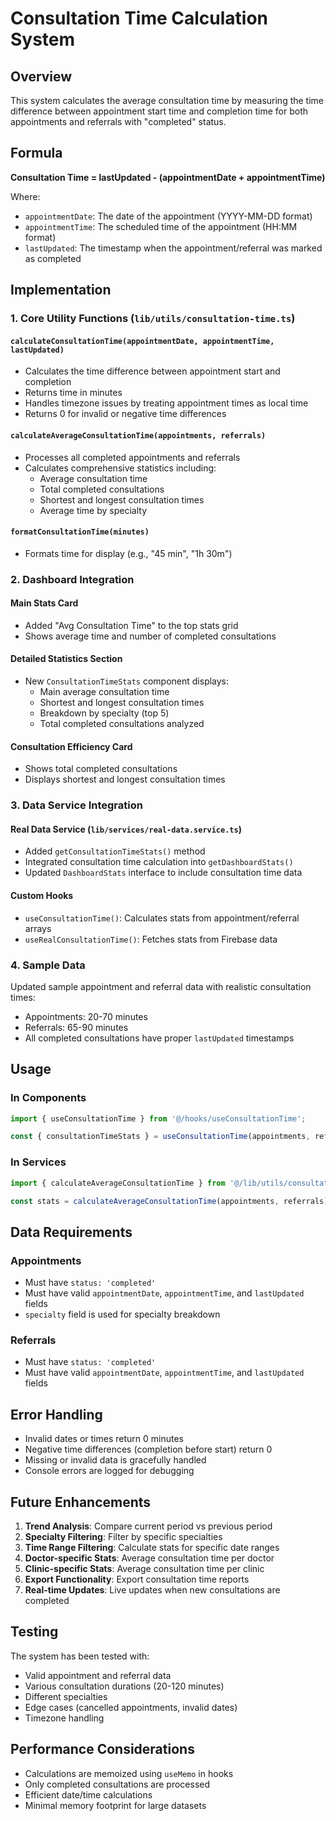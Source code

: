 # Consultation Time Calculation System

## Overview

This system calculates the average consultation time by measuring the time difference between appointment start time and completion time for both appointments and referrals with "completed" status.

## Formula

**Consultation Time = lastUpdated - (appointmentDate + appointmentTime)**

Where:
- `appointmentDate`: The date of the appointment (YYYY-MM-DD format)
- `appointmentTime`: The scheduled time of the appointment (HH:MM format)
- `lastUpdated`: The timestamp when the appointment/referral was marked as completed

## Implementation

### 1. Core Utility Functions (`lib/utils/consultation-time.ts`)

#### `calculateConsultationTime(appointmentDate, appointmentTime, lastUpdated)`
- Calculates the time difference between appointment start and completion
- Returns time in minutes
- Handles timezone issues by treating appointment times as local time
- Returns 0 for invalid or negative time differences

#### `calculateAverageConsultationTime(appointments, referrals)`
- Processes all completed appointments and referrals
- Calculates comprehensive statistics including:
  - Average consultation time
  - Total completed consultations
  - Shortest and longest consultation times
  - Average time by specialty

#### `formatConsultationTime(minutes)`
- Formats time for display (e.g., "45 min", "1h 30m")

### 2. Dashboard Integration

#### Main Stats Card
- Added "Avg Consultation Time" to the top stats grid
- Shows average time and number of completed consultations

#### Detailed Statistics Section
- New `ConsultationTimeStats` component displays:
  - Main average consultation time
  - Shortest and longest consultation times
  - Breakdown by specialty (top 5)
  - Total completed consultations analyzed

#### Consultation Efficiency Card
- Shows total completed consultations
- Displays shortest and longest consultation times

### 3. Data Service Integration

#### Real Data Service (`lib/services/real-data.service.ts`)
- Added `getConsultationTimeStats()` method
- Integrated consultation time calculation into `getDashboardStats()`
- Updated `DashboardStats` interface to include consultation time data

#### Custom Hooks
- `useConsultationTime()`: Calculates stats from appointment/referral arrays
- `useRealConsultationTime()`: Fetches stats from Firebase data

### 4. Sample Data

Updated sample appointment and referral data with realistic consultation times:
- Appointments: 20-70 minutes
- Referrals: 65-90 minutes
- All completed consultations have proper `lastUpdated` timestamps

## Usage

### In Components
```typescript
import { useConsultationTime } from '@/hooks/useConsultationTime';

const { consultationTimeStats } = useConsultationTime(appointments, referrals);
```

### In Services
```typescript
import { calculateAverageConsultationTime } from '@/lib/utils/consultation-time';

const stats = calculateAverageConsultationTime(appointments, referrals);
```

## Data Requirements

### Appointments
- Must have `status: 'completed'`
- Must have valid `appointmentDate`, `appointmentTime`, and `lastUpdated` fields
- `specialty` field is used for specialty breakdown

### Referrals
- Must have `status: 'completed'`
- Must have valid `appointmentDate`, `appointmentTime`, and `lastUpdated` fields

## Error Handling

- Invalid dates or times return 0 minutes
- Negative time differences (completion before start) return 0
- Missing or invalid data is gracefully handled
- Console errors are logged for debugging

## Future Enhancements

1. **Trend Analysis**: Compare current period vs previous period
2. **Specialty Filtering**: Filter by specific specialties
3. **Time Range Filtering**: Calculate stats for specific date ranges
4. **Doctor-specific Stats**: Average consultation time per doctor
5. **Clinic-specific Stats**: Average consultation time per clinic
6. **Export Functionality**: Export consultation time reports
7. **Real-time Updates**: Live updates when new consultations are completed

## Testing

The system has been tested with:
- Valid appointment and referral data
- Various consultation durations (20-120 minutes)
- Different specialties
- Edge cases (cancelled appointments, invalid dates)
- Timezone handling

## Performance Considerations

- Calculations are memoized using `useMemo` in hooks
- Only completed consultations are processed
- Efficient date/time calculations
- Minimal memory footprint for large datasets
